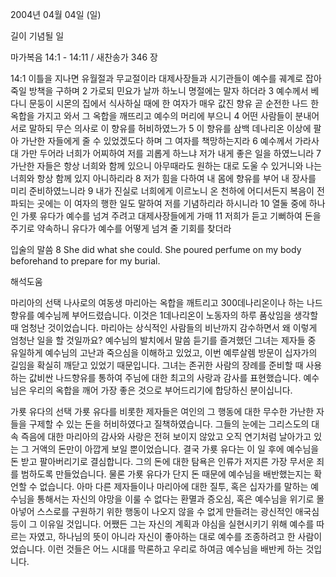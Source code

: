 2004년 04월 04일 (일)

길이 기념될 일



마가복음 14:1 - 14:11 / 새찬송가 346 장


14:1 이틀을 지나면 유월절과 무교절이라 대제사장들과 시기관들이 예수를 궤계로 잡아 죽일 방책을 구하며 2 가로되 민요가 날까 하노니 명절에는 말자 하더라 3 예수께서 베다니 문둥이 시몬의 집에서 식사하실 때에 한 여자가 매우 값진 향유 곧 순전한 나드 한 옥합을 가지고 와서 그 옥합을 깨뜨리고 예수의 머리에 부으니 4 어떤 사람들이 분내어 서로 말하되 무슨 의사로 이 향유를 허비하였느가 5 이 향유를 삼백 데나리온 이상에 팔아 가난한 자들에게 줄 수 있었겠도다 하며 그 여자를 책망하는지라 6 예수께서 가라사대 가만 두어라 너희가 어찌하여 저를 괴롭게 하느냐 저가 내게 좋은 일을 하였느니라 7 가난한 자들은 항상 너희와 함께 있으니 아무때라도 원하는 대로 도울 수 있거니와 나는 너희와 항상 함께 있지 아니하리라 8 저가 힘을 다하여 내 몸에 향유를 부어 내 장사를 미리 준비하였느니라 9 내가 진실로 너희에게 이르노니 온 천하에 어디서든지 복음이 전파되는 곳에는 이 여자의 행한 일도 말하여 저를 기념하리라 하시니라 10 열둘 중에 하나인 가룟 유다가 예수를 넘겨 주려고 대제사장들에게 가매 11 저희가 듣고 기뻐하여 돈을 주기로 약속하니 유다가 예수를 어떻게 넘겨 줄 기회를 찾더라 

입술의 말씀
8 She did what she could.  She poured perfume on my body beforehand to prepare for my burial.

해석도움





마리아의 선택
나사로의 여동생 마리아는 옥합을 깨트리고 300데나리온이나 하는 나드 향유를 예수님께 부어드렸습니다.  이것은 1데나리온이 노동자의 하루 품삯임을 생각할 때 엄청난 것이었습니다.  마리아는 상식적인 사람들의 비난까지 감수하면서 왜 이렇게 엄청난 일을 할 것일까요?  예수님의 발치에서 말씀 듣기를 즐겨했던 그녀는 제자들 중 유일하게 예수님의 고난과 죽으심을 이해하고 있었고, 이번 예루살렘 방문이 십자가의 길임을 확실히 깨닫고 있었기 때문입니다.  그녀는 존귀한 사람의 장례를 준비할 때 사용하는 값비싼 나드향유를 통하여 주님에 대한 최고의 사랑과 감사를 표현했습니다.  예수님은 우리의 옥합을 깨어 가장 좋은 것으로 부어드리기에 합당하신 분이십니다.

가룟 유다의 선택
가룟 유다를 비롯한 제자들은 여인의 그 행동에 대한 무수한 가난한 자들을 구제할 수 있는 돈을 허비하였다고 질책하였습니다.  그들의 눈에는 그리스도의 대속 즉음에 대한 마리아의 감사와 사랑은 전혀 보이지 않았고 오직 연기처럼 날아가고 있는 그 거액의 돈만이 아깝게 보일 뿐이었습니다.  결국 가룟 유다는 이 일 후에 예수님을 돈 받고 팔아버리기로 결심합니다.  그의 돈에 대한 탐욕은 인류가 저지른 가장 무서운 죄를 범하도록 만들었습니다.  물론 가룟 유다가 단지 돈 때문에 예수님을 배반했는지는 확언할 수 없습니다.  아마 다른 제자들이나 마리아에 대한 질투, 혹은 십자가를 말하는 예수님을 통해서는 자신의 야망을 이룰 수 없다는 환멸과 증오심, 혹은 예수님을 위기로 몰아넣어 스스로를 구원하기 위한 행동이 나오지 않을 수 없게 만들려는 광신적인 애국심 등이 그 이유일 것입니다.  어쨌든 그는 자신의 계획과 야심을 실현시키기 위해 예수를 따르는 자였고, 하나님의 뜻이 아니라 자신이 좋아하는 대로 예수를 조종하려고 한 사람이었습니다.  이런 것들은 어느 시대를 막론하고 우리로 하여금 예수님을 배반케 하는 것입니다.
